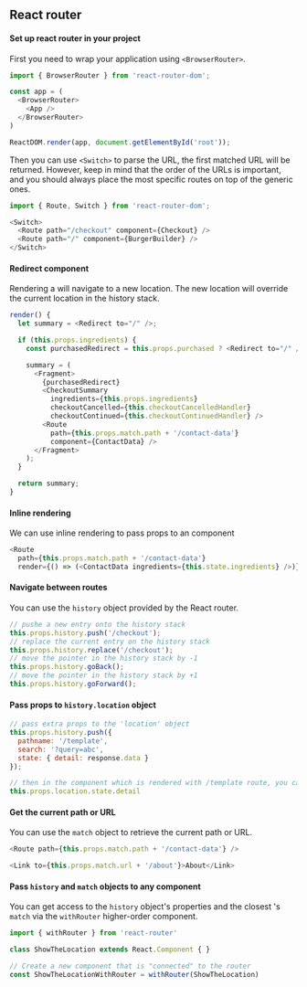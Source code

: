 ## React router

#### Set up react router in your project

First you need to wrap your application using `<BrowserRouter>`.

```js
import { BrowserRouter } from 'react-router-dom';

const app = (
  <BrowserRouter>
    <App />
  </BrowserRouter>
)

ReactDOM.render(app, document.getElementById('root'));
```

Then you can use `<Switch>` to parse the URL, the first matched URL will be returned. However, keep in mind that the order of the URLs is important, and you should always place the most specific routes on top of the generic ones.

```js
import { Route, Switch } from 'react-router-dom';

<Switch>
  <Route path="/checkout" component={Checkout} />
  <Route path="/" component={BurgerBuilder} />
</Switch>
```

#### Redirect component

Rendering a <Redirect> will navigate to a new location. The new location will override the current location in the history stack.
  
```js
render() {
  let summary = <Redirect to="/" />;

  if (this.props.ingredients) {
    const purchasedRedirect = this.props.purchased ? <Redirect to="/" /> : null;

    summary = (
      <Fragment>
        {purchasedRedirect}
        <CheckoutSummary
          ingredients={this.props.ingredients}
          checkoutCancelled={this.checkoutCancelledHandler}
          checkoutContinued={this.checkoutContinuedHandler} />
        <Route
          path={this.props.match.path + '/contact-data'}
          component={ContactData} />
      </Fragment>
    );
  }

  return summary;
}
```

#### Inline rendering

We can use inline rendering to pass props to an component

```js
<Route
  path={this.props.match.path + '/contact-data'}
  render={() => (<ContactData ingredients={this.state.ingredients} />)} />
```

#### Navigate between routes

You can use the `history` object provided by the React router.

```js
// pushe a new entry onto the history stack
this.props.history.push('/checkout');
// replace the current entry on the history stack
this.props.history.replace('/checkout');
// move the pointer in the history stack by -1
this.props.history.goBack();
// move the pointer in the history stack by +1
this.props.history.goForward();
```

#### Pass props to `history.location` object

```js
// pass extra props to the 'location' object
this.props.history.push({
  pathname: '/template',
  search: '?query=abc',
  state: { detail: response.data }
});

// then in the component which is rendered with /template route, you can access the props passed like
this.props.location.state.detail
```

#### Get the current path or URL

You can use the `match` object to retrieve the current path or URL. 

```js
<Route path={this.props.match.path + '/contact-data'} />

<Link to={this.props.match.url + '/about'}>About</Link>
```

#### Pass `history` and `match` objects to any component

You can get access to the `history` object's properties and the closest <Route>'s `match` via the `withRouter` higher-order component.

```js
import { withRouter } from 'react-router'

class ShowTheLocation extends React.Component { }

// Create a new component that is "connected" to the router
const ShowTheLocationWithRouter = withRouter(ShowTheLocation)
```

